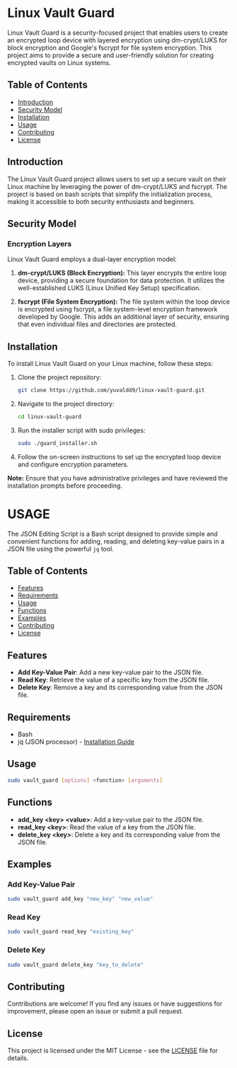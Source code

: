 # Linux Vault Guard

Linux Vault Guard is a security-focused project that enables users to create an encrypted loop device with layered encryption using dm-crypt/LUKS for block encryption and Google's fscrypt for file system encryption. This project aims to provide a secure and user-friendly solution for creating encrypted vaults on Linux systems.

## Table of Contents
- [Introduction](#introduction)
- [Security Model](#security-model)
- [Installation](#installation)
- [Usage](#usage)
- [Contributing](#contributing)
- [License](#license)

## Introduction

The Linux Vault Guard project allows users to set up a secure vault on their Linux machine by leveraging the power of dm-crypt/LUKS and fscrypt. The project is based on bash scripts that simplify the initialization process, making it accessible to both security enthusiasts and beginners.

## Security Model

### Encryption Layers

Linux Vault Guard employs a dual-layer encryption model:

1. **dm-crypt/LUKS (Block Encryption):** This layer encrypts the entire loop device, providing a secure foundation for data protection. It utilizes the well-established LUKS (Linux Unified Key Setup) specification.

2. **fscrypt (File System Encryption):** The file system within the loop device is encrypted using fscrypt, a file system-level encryption framework developed by Google. This adds an additional layer of security, ensuring that even individual files and directories are protected.


## Installation

To install Linux Vault Guard on your Linux machine, follow these steps:

1. Clone the project repository:

   ```bash
   git clone https://github.com/yuvaldd9/linux-vault-guard.git
   ```

2. Navigate to the project directory:

   ```bash
   cd linux-vault-guard
   ```

3. Run the installer script with sudo privileges:

   ```bash
   sudo ./guard_installer.sh
   ```

4. Follow the on-screen instructions to set up the encrypted loop device and configure encryption parameters.

**Note:** Ensure that you have administrative privileges and have reviewed the installation prompts before proceeding.


# USAGE

The JSON Editing Script is a Bash script designed to provide simple and convenient functions for adding, reading, and deleting key-value pairs in a JSON file using the powerful `jq` tool.

## Table of Contents

- [Features](#features)
- [Requirements](#requirements)
- [Usage](#usage)
- [Functions](#functions)
- [Examples](#examples)
- [Contributing](#contributing)
- [License](#license)

## Features

- **Add Key-Value Pair**: Add a new key-value pair to the JSON file.
- **Read Key**: Retrieve the value of a specific key from the JSON file.
- **Delete Key**: Remove a key and its corresponding value from the JSON file.

## Requirements

- Bash
- jq (JSON processor) - [Installation Guide](https://stedolan.github.io/jq/download/)

## Usage

```bash
sudo vault_guard [options] <function> [arguments]
```

## Functions

- **add_key \<key\> \<value\>**: Add a key-value pair to the JSON file.
- **read_key \<key\>**: Read the value of a key from the JSON file.
- **delete_key \<key\>**: Delete a key and its corresponding value from the JSON file.

## Examples

### Add Key-Value Pair

```bash
sudo vault_guard add_key "new_key" "new_value"
```

### Read Key

```bash
sudo vault_guard read_key "existing_key"
```

### Delete Key

```bash
sudo vault_guard delete_key "key_to_delete"
```

## Contributing

Contributions are welcome! If you find any issues or have suggestions for improvement, please open an issue or submit a pull request.

## License

This project is licensed under the MIT License - see the [LICENSE](LICENSE) file for details.
